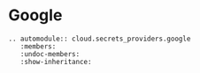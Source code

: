 # Google

```{eval-rst}
.. automodule:: cloud.secrets_providers.google
   :members:
   :undoc-members:
   :show-inheritance:
```
